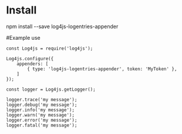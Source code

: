 # Install 
npm install --save log4js-logentries-appender

#Example use

    const Log4js = require('log4js');

    Log4js.configure({
        appenders: [
            { type: 'log4js-logentries-appender', token: 'MyToken' },
        ]
    });

    const logger = Log4js.getLogger();

    logger.trace('my message');
	logger.debug('my message');
	logger.info('my message');
	logger.warn('my message');
	logger.error('my message');
	logger.fatal('my message');
